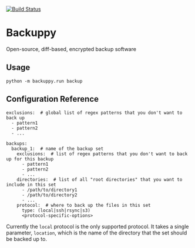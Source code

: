 [![Build Status](https://travis-ci.com/drmorr0/backuppy.svg?branch=master)](https://travis-ci.com/drmorr0/backuppy)

# Backuppy

Open-source, diff-based, encrypted backup software

## Usage

```
python -m backuppy.run backup
```

## Configuration Reference

```
exclusions:  # global list of regex patterns that you don't want to back up
  - pattern1
  - pattern2
  - ...

backups:
  backup_1:  # name of the backup set
    exclusions:  # list of regex patterns that you don't want to back up for this backup
      - pattern1
      - pattern2
      - ...
    directories:  # list of all "root directories" that you want to include in this set
      - /path/to/directory1
      - /path/to/directory2
      - ...
    protocol:  # where to back up the files in this set
      type: (local|ssh|rsync|s3)
      <protocol-specific-options>
```

Currently the `local` protocol is the only supported protocol.  It takes a single parameter,
`location`, which is the name of the directory that the set should be backed up to.
